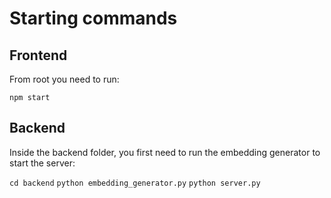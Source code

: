 # Starting commands

## Frontend
From root you need to run:

`npm start`

## Backend

Inside the backend folder, you first need to run the embedding generator to start the server:

`cd backend`
`python embedding_generator.py`
`python server.py`
